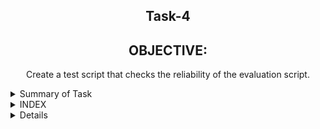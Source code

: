 <h2 align="center">Task-4</h2>

<h2 align="center"> OBJECTIVE: </h2>

 <p align="center"> Create a test script that checks the reliability of the evaluation script. <p>


<details>
  <summary> Summary of Task </summary>
  <ul>
    <br>
    <li> Write a script in Shell.</li>
    <li> This script has been used to download 2 google sheets. </li>
    <li> Both of those Google sheets will have the formate csv file. </li>
    <li> Only the name, Average and Sum columns and their values should be printed. </li>
     <li>After that we get the downloaded seat compaired from our existing seat.</li>
  </ul>
</details>

<details>
<summary> INDEX </summary>
  <ul>
    <br>
    <li> Test cases</li>
    <li> Implementation </li>
    <li> Script </li>
   <li> Configuration </li>
    <li> Log file </li>
    <li> Conclusion </li>
  </ul>
  </details>
  
<details>
<summary> Details </summary>
  <ul>
    
<details>
  <summary> Test Cases </summary>
  
|S.NO|Test Cases|Test Case Description|Expected Result|Test Status
|:----:|:-----:|:-----:|:-----:|:-----:|
|1|**Comparing Output**|Comparing outputs of both the file without any changes in the spreadsheet |Match of both the files|**PASS**| 
|2|**Adding row**|Comparing outputs after adding an extra row |Match of both the files|**PASS** |
|3|**Adding Column**|Comparing outputs after adding extra column  |Match of both the files|**PASS** |
|4|**The path of commands  is declared in Variable** |I declared the path of commands in variables in the configuration file which i used in my script file. |Path of command should be declare in the variable |**PASS**|
|5|**Google spread sheet downloaded in CSV format** |I used wget with -q option with url of the google spread sheet to download in csv format -q option is used for silently downloaded <br/> I used this $WGET $WGETOPT1 $MYURL111 and $MYURL222 the value of these variable extracting from the configuration file |Google spreadsheet in csv format should be downloaded |**PASS** |
|6|**Rename downloaded file**|I rename the file   by using mv command  <br/> I used this $MV $OLDFILENAME1 $NEWFILENAME1  the value of these variable extracted from the configuration file |Files should be renamed|**PASS**
|7 |**DISPLAY THE OUTPUT using configuration file** | I used the source of configuration file in the script and run the script  <br/> I used  this to extract the required column (awk -F "," '{print "Name :",$name1, "\n", "Sum :",$average1* m "\n", "Average :",$average1, "\n"}') |Script should be run and display the output |**PASS** |
|8 |**log file** |when script run all logs genrate in log file |log should be genrated successfully in log file |**pass**|
 
  </details>
    <details>
      <summary> Script </summary>
    </details>
   <details>
   <summary> Configuration </summary>
    #configuration file 

MV=/usr/bin/mv
CP=/usr/bin/cat
WGET=/usr/bin/wget
CAT=/usr/bin/cat
AWK=/usr/bin/awk
TAIL=/usr/bin/tail
TR=/usr/bin/tr
WC=/usr/bin/wc
GREP=/usr/bin/grep
ECHO=/usr/bin/echo
DIFF=/usr/bin/diff

#wget command is a Linux command line utility that helps us to download the files from the web.
    
#echo command in linux is used to display line of text/stringon terminal.
    
#mv command renames a file or folder and moves a group of files to a different directory

#cat command allows us to create single or multiple files, view contain of file, concatenate files and redirect output in terminal or files.

 #awk command searches files for text containing a pattern. When a line or text matches, awk performs a specific action on that line/text.
#tail commandprint the last N number of data of the given input.
  
    
#tr is a command for translating or deleting characters.
    
#The grep command in unix or linux system is used to print the lines that match a given pattern.
    
#wc Command in Linux Count Number of Lines, Words, and Character.
    
#pwd command prints the path of the working directory
    
#cp command is used to copy files or group of files or directory.
#date command is used to display the system date and time.
    
#wget command option
    
#The download output is not visible so -q is used
    
#tr command option
    
#-cd option used for delete the character.
    
#wc command option
    
#-c is used ko count the character
    
#grep command option
    
#-i option used for displays both uppercase and lowercase results.

#awk command option

#-F used for the input field separator.

    URL1=https://docs.google.com/spreadsheets/d/e/2PACX-1vRpppfbIt8hE4xJYHJrvUFtDN22PotSOgvmKjYluc5sm97RBw6cOmuWSxpaiiiWp1pGthVTJqQ_egkE/pub?output=csv

#URL222=https://docs.google.com/spreadsheets/d/e/2PACX-1vRpppfbIt8hE4xJYHJrvUFtDN22PotSOgvmKjYluc5sm97RBw6cOmuWSxpaiiiWp1pGthVTJqQ_egkE/pub?output=csv
URL2=https://docs.google.com/spreadsheets/d/e/2PACX-1vQGXHMKyNswx1p927YNRP2_ypb8NduJbI9qbzvRoSsjVKJ914n_sqWyQ34gz2qHdWwNxKs84B6102vG/pub?output=csv


#WGETOPT1=-q

#GREPOPT1=-i
    
#AWKOPT1=-F
    
 #TROPT1=-cd
#WCOPT1=-c
    
OLDFILENAME1=/home/shweta/task3/"pub?output=csv"
    
NEWFILENAME1=/home/shweta/task3/sheet1.csv

OLDFILENAME2=/home/shweta/task3/"pub?output=csv.1"
    
NEWFILENAME2=/home/shweta/task3/sheet2.csv

COLUMNFORNAME=name
    
COLUMNFORINTERNNAME=Intern
    
COLUMNFORAVERAGE=Average
    
COLUMNFORPUNCTUALITY=punctuality

#this is the path of log file
    
log=/home/shweta/task3/file.log
    
COMPAIR_FILE1_PATH=/home/shweta/task3/Value/Sheet1
    
COMPAIR_FILE2_PATH=/home/shweta/task3/Value/Sheet2
    
CURRENT_FILE1_PATH=Output1
    
CURRENT_FILE2_PATH=Output2                                                                                                                            
                
   </details>
    <details>
   <summary> log </summary>
     Wednesday 26 May 2021 12:15:06 AM IST sheet1 downloaded succesfully
Wednesday 26 May 2021 12:15:06 AM IST [mv command] It rename the downloaded file using mv command /usr/bin/mv /home/shweta/task3/pub?output=csv /home/shweta/task3/sheet1.csv
Wednesday 26 May 2021 12:15:06 AM IST [count commas] count the no of commas before the Intern name
Wednesday 26 May 2021 12:15:06 AM IST [add 1 in the previous result of commas]
Wednesday 26 May 2021 12:15:06 AM IST [total commas for extract the Intern name column ]
Wednesday 26 May 2021 12:16:48 AM IST sheet1 downloaded succesfully
Wednesday 26 May 2021 12:16:48 AM IST [mv command] It rename the downloaded file using mv command /usr/bin/mv /home/shweta/task3/pub?output=csv /home/shweta/task3/sheet1.csv
Wednesday 26 May 2021 12:16:48 AM IST [count commas] count the no of commas before the Intern name
Wednesday 26 May 2021 12:16:48 AM IST [add 1 in the previous result of commas]
Wednesday 26 May 2021 12:16:48 AM IST [total commas for extract the Intern name column ]
Wednesday 26 May 2021 12:16:48 AM IST [count commas] count the no of commas before the Average
Wednesday 26 May 2021 12:16:48 AM IST [commas for extract the average column]
Wednesday 26 May 2021 12:16:48 AM IST [output for sheet 1] successfully print sheet1 the required output
Wednesday 26 May 2021 12:52:20 AM IST sheet1 downloaded succesfully
Wednesday 26 May 2021 12:52:20 AM IST [mv command] It rename the downloaded file using mv command /usr/bin/mv /home/shweta/task3/pub?output=csv /home/shweta/task3/sheet1.csv
Wednesday 26 May 2021 12:52:21 AM IST [count commas] count the no of commas before the Intern name
Wednesday 26 May 2021 12:52:21 AM IST [add 1 in the previous result of commas]
Wednesday 26 May 2021 12:52:21 AM IST [total commas for extract the Intern name column ]
Wednesday 26 May 2021 12:52:21 AM IST [count commas] count the no of commas before the Average
Wednesday 26 May 2021 12:52:21 AM IST [commas for extract the average column]
Wednesday 26 May 2021 12:52:21 AM IST [output for sheet 1] successfully print sheet1 the required output
Wednesday 26 May 2021 12:52:31 AM IST sheet1 downloaded succesfully
Wednesday 26 May 2021 12:52:31 AM IST [mv command] It rename the downloaded file using mv command /usr/bin/mv /home/shweta/task3/pub?output=csv /home/shweta/task3/sheet1.csv
Wednesday 26 May 2021 12:52:31 AM IST [count commas] count the no of commas before the Intern name
Wednesday 26 May 2021 12:52:31 AM IST [add 1 in the previous result of commas]
Wednesday 26 May 2021 12:52:31 AM IST [total commas for extract the Intern name column ]
Wednesday 26 May 2021 12:52:31 AM IST [count commas] count the no of commas before the Average
Wednesday 26 May 2021 12:52:31 AM IST [commas for extract the average column]
Wednesday 26 May 2021 12:52:31 AM IST [output for sheet 1] successfully print sheet1 the required output
Wednesday 26 May 2021 12:54:25 AM IST sheet1 downloaded succesfully
Wednesday 26 May 2021 12:54:25 AM IST [mv command] It rename the downloaded file using mv command /usr/bin/mv /home/shweta/task3/pub?output=csv /home/shweta/task3/sheet1.csv
Wednesday 26 May 2021 12:54:25 AM IST [count commas] count the no of commas before the Intern name
Wednesday 26 May 2021 12:54:25 AM IST [add 1 in the previous result of commas]
Wednesday 26 May 2021 12:54:25 AM IST [total commas for extract the Intern name column ]
Wednesday 26 May 2021 12:54:25 AM IST [count commas] count the no of commas before the Average
Wednesday 26 May 2021 12:54:25 AM IST [commas for extract the average column]
Wednesday 26 May 2021 12:54:25 AM IST [output for sheet 1] successfully print sheet1 the required output
Wednesday 26 May 2021 06:54:54 AM IST sheet1 downloaded succesfully
Wednesday 26 May 2021 06:54:54 AM IST [mv command] It rename the downloaded file using mv command /usr/bin/mv /home/shweta/task3/pub?output=csv /home/shweta/task3/sheet1.csv
Wednesday 26 May 2021 06:54:54 AM IST [count commas] count the no of commas before the Intern name
Wednesday 26 May 2021 06:54:54 AM IST [add 1 in the previous result of commas]
Wednesday 26 May 2021 06:54:54 AM IST [total commas for extract the Intern name column ]
Wednesday 26 May 2021 06:54:54 AM IST [count commas] count the no of commas before the Average
Wednesday 26 May 2021 06:54:54 AM IST [commas for extract the average column]
Wednesday 26 May 2021 06:54:54 AM IST [output for sheet 1] successfully print sheet1 the required output
Wednesday 26 May 2021 07:08:27 AM IST sheet1 downloaded succesfully
Wednesday 26 May 2021 07:08:27 AM IST [mv command] It rename the downloaded file using mv command /usr/bin/mv /home/shweta/task3/pub?output=csv /home/shweta/task3/sheet1.csv
Wednesday 26 May 2021 07:08:27 AM IST [count commas] count the no of commas before the Intern name
Wednesday 26 May 2021 07:08:27 AM IST [add 1 in the previous result of commas]
Wednesday 26 May 2021 07:08:27 AM IST [total commas for extract the Intern name column ]
Wednesday 26 May 2021 07:08:27 AM IST [count commas] count the no of commas before the Average
Wednesday 26 May 2021 07:08:27 AM IST [commas for extract the average column]
Wednesday 26 May 2021 07:08:27 AM IST [output for sheet 1] successfully print sheet1 the required output
Wednesday 26 May 2021 07:08:29 AM IST sheet1 downloaded succesfully

   </details>
    <details>
      <summary> Implementation </summary>
      We already have an output and when running the script when the new output is downloaded, then compare to it.  What is the difference between the two and  then we tested our script successfully.
</details>

   
   
   <details>
      <summary> Conclusion </summary>
      I want to share this when i worked in this script.So i got to learn many new things and this script was working right.
    </details>     
  
  
  ```
     Thank You
```  
  
  

 



